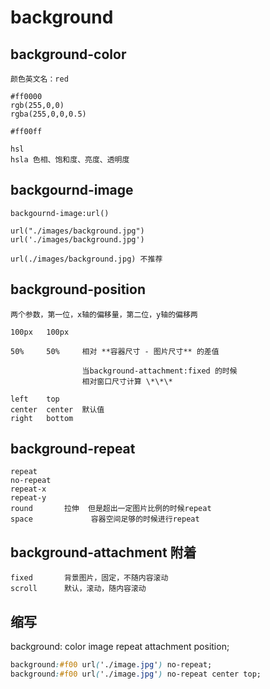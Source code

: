 # background

## background-color 

    颜色英文名：red

    #ff0000
    rgb(255,0,0)
    rgba(255,0,0,0.5)

    #ff00ff

    hsl
    hsla 色相、饱和度、亮度、透明度

## backgournd-image

    backgournd-image:url()

    url("./images/background.jpg")
    url('./images/background.jpg')

    url(./images/background.jpg) 不推荐
    

## background-position

    两个参数，第一位，x轴的偏移量，第二位，y轴的偏移两

    100px   100px

    50%     50%     相对 **容器尺寸 - 图片尺寸** 的差值

                    当background-attachment:fixed 的时候
                    相对窗口尺寸计算 \*\*\*

    left    top
    center  center  默认值
    right   bottom

## background-repeat

    repeat
    no-repeat
    repeat-x
    repeat-y
    round       拉伸  但是超出一定图片比例的时候repeat
    space             容器空间足够的时候进行repeat

## background-attachment    附着

    fixed       背景图片，固定，不随内容滚动
    scroll      默认，滚动，随内容滚动
    
## 缩写

background: color image repeat attachment position;

```css
background:#f00 url('./image.jpg') no-repeat;
background:#f00 url('./image.jpg') no-repeat center top;
```